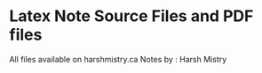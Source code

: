 # Latex Note Source Files and PDF files 
All files available on harshmistry.ca
Notes by : Harsh Mistry 



